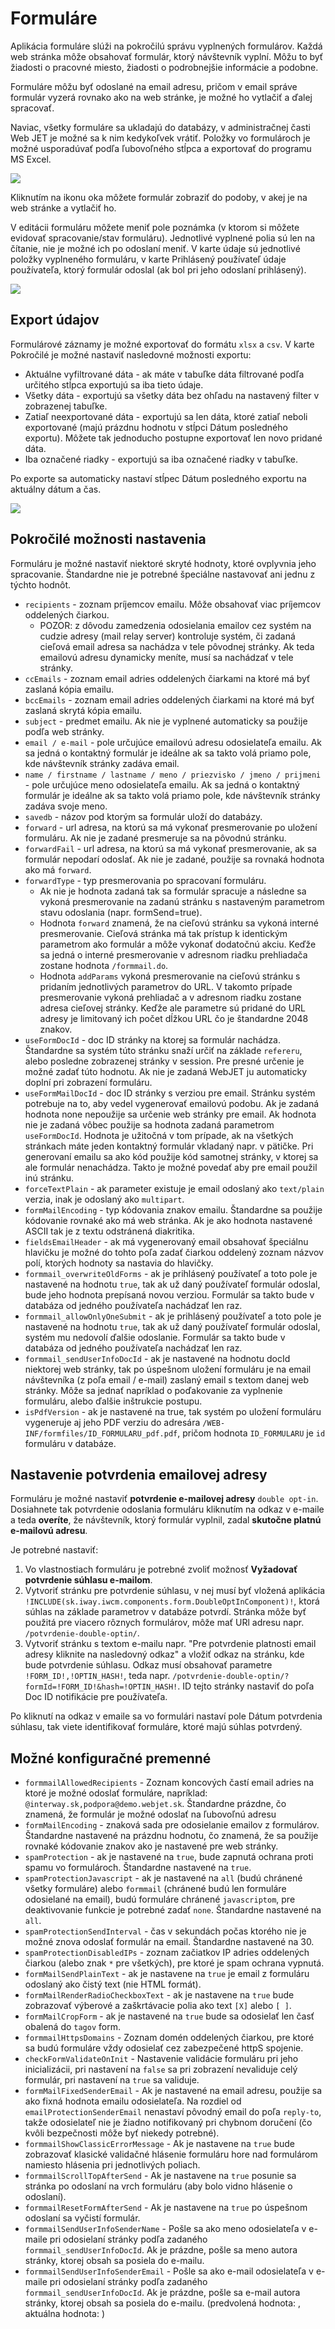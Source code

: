 # Formuláre

Aplikácia formuláre slúži na pokročilú správu vyplnených formulárov. Každá web stránka môže obsahovať formulár, ktorý návštevník vyplní. Môžu to byť žiadosti o pracovné miesto, žiadosti o podrobnejšie informácie a podobne.

Formuláre môžu byť odoslané na email adresu, pričom v email správe formulár vyzerá rovnako ako na web stránke, je možné ho vytlačiť a ďalej spracovať.

Naviac, všetky formuláre sa ukladajú do databázy, v administračnej časti Web JET je možné sa k nim kedykoľvek vrátiť. Položky vo formulároch je možné usporadúvať podľa ľubovoľného stĺpca a exportovať do programu MS Excel.

![](detail.png)

Kliknutím na ikonu oka môžete formulár zobraziť do podoby, v akej je na web stránke a vytlačiť ho.

V editácii formuláru môžete meniť pole poznámka (v ktorom si môžete evidovať spracovanie/stav formuláru). Jednotlivé vyplnené polia sú len na čítanie, nie je možné ich po odoslaní meniť. V karte údaje sú jednotlivé položky vyplneného formuláru, v karte Prihlásený používateľ údaje používateľa, ktorý formulár odoslal (ak bol pri jeho odoslaní prihlásený).

![](detail-editnote.png)

## Export údajov

Formulárové záznamy je možné exportovať do formátu ```xlsx``` a ```csv```. V karte Pokročilé je možné nastaviť nasledovné možnosti exportu:

- Aktuálne vyfiltrované dáta - ak máte v tabuľke dáta filtrované podľa určitého stĺpca exportujú sa iba tieto údaje.
- Všetky dáta - exportujú sa všetky dáta bez ohľadu na nastavený filter v zobrazenej tabuľke.
- Zatiaľ neexportované dáta - exportujú sa len dáta, ktoré zatiaľ neboli exportované (majú prázdnu hodnotu v stĺpci Dátum posledného exportu). Môžete tak jednoducho postupne exportovať len novo pridané dáta.
- Iba označené riadky - exportujú sa iba označené riadky v tabuľke.

Po exporte sa automaticky nastaví stĺpec Dátum posledného exportu na aktuálny dátum a čas.

![](export-advanced.png)

## Pokročilé možnosti nastavenia

Formuláru je možné nastaviť niektoré skryté hodnoty, ktoré ovplyvnia jeho spracovanie. Štandardne nie je potrebné špeciálne nastavovať ani jednu z týchto hodnôt.

- ```recipients``` - zoznam príjemcov emailu. Môže obsahovať viac príjemcov oddelených čiarkou.
  - POZOR: z dôvodu zamedzenia odosielania emailov cez systém na cudzie adresy (mail relay server) kontroluje systém, či zadaná cieľová email adresa sa nachádza v tele pôvodnej stránky. Ak teda emailovú adresu dynamicky meníte, musí sa nachádzať v tele stránky.
- ```ccEmails``` - zoznam email adries oddelených čiarkami na ktoré má byť zaslaná kópia emailu.
- ```bccEmails``` - zoznam email adries oddelených čiarkami na ktoré má byť zaslaná skrytá kópia emailu.
- ```subject``` - predmet emailu. Ak nie je vyplnené automaticky sa použije podľa web stránky.
- ```email / e-mail``` - pole určujúce emailovú adresu odosielateľa emailu. Ak sa jedná o kontaktný formulár je ideálne ak sa takto volá priamo pole, kde návštevník stránky zadáva email.
- ```name / firstname / lastname / meno / priezvisko / jmeno / prijmeni``` - pole určujúce meno odosielateľa emailu. Ak sa jedná o kontaktný formulár je ideálne ak sa takto volá priamo pole, kde návštevník stránky zadáva svoje meno.
- ```savedb``` - názov pod ktorým sa formulár uloží do databázy.
- ```forward``` - url adresa, na ktorú sa má vykonať presmerovanie po uložení formuláru. Ak nie je zadané presmeruje sa na pôvodnú stránku.
- ```forwardFail``` - url adresa, na ktorú sa má vykonať presmerovanie, ak sa formulár nepodarí odoslať. Ak nie je zadané, použije sa rovnaká hodnota ako má ```forward```.
- ```forwardType``` - typ presmerovania po spracovaní formuláru.
    - Ak nie je hodnota zadaná tak sa formulár spracuje a následne sa vykoná presmerovanie na zadanú stránku s nastaveným parametrom stavu odoslania (napr. formSend=true).
    - Hodnota ```forward``` znamená, že na cieľovú stránku sa vykoná interné presmerovanie. Cieľová stránka má tak prístup k identickým parametrom ako formulár a môže vykonať dodatočnú akciu. Keďže sa jedná o interné presmerovanie v adresnom riadku prehliadača zostane hodnota ```/formmail.do```.
    - Hodnota ```addParams``` vykoná presmerovanie na cieľovú stránku s pridaním jednotlivých parametrov do URL. V takomto prípade presmerovanie vykoná prehliadač a v adresnom riadku zostane adresa cieľovej stránky. Keďže ale parametre sú pridané do URL adresy je limitovaný ich počet dĺžkou URL čo je štandardne 2048 znakov.
- ```useFormDocId``` - doc ID stránky na ktorej sa formulár nachádza. Štandardne sa systém túto stránku snaží určiť na základe ```refereru```, alebo posledne zobrazenej stránky v session. Pre presné určenie je možné zadať túto hodnotu. Ak nie je zadaná WebJET ju automaticky doplní pri zobrazení formuláru.
- ```useFormMailDocId``` - doc ID stránky s verziou pre email. Stránku systém potrebuje na to, aby vedel vygenerovať emailovú podobu. Ak je zadaná hodnota none nepoužije sa určenie web stránky pre email. Ak hodnota nie je zadaná vôbec použije sa hodnota zadaná parametrom ```useFormDocId```. Hodnota je užitočná v tom prípade, ak na všetkých stránkach máte jeden kontaktný formulár vkladaný napr. v pätičke. Pri generovaní emailu sa ako kód použije kód samotnej stránky, v ktorej sa ale formulár nenachádza. Takto je možné povedať aby pre email použil inú stránku.
- ```forceTextPlain``` - ak parameter existuje je email odoslaný ako ```text/plain``` verzia, inak je odoslaný ako ```multipart```.
- ```formMailEncoding``` - typ kódovania znakov emailu. Štandardne sa použije kódovanie rovnaké ako má web stránka. Ak je ako hodnota nastavené ASCII tak je z textu odstránená diakritika.
- ```fieldsEmailHeader``` - ak má vygenerovaný email obsahovať špeciálnu hlavičku je možné do tohto poľa zadať čiarkou oddelený zoznam názvov polí, ktorých hodnoty sa nastavia do hlavičky.
- ```formmail_overwriteOldForms``` - ak je prihlásený používateľ a toto pole je nastavené na hodnotu ```true```, tak ak už daný používateľ formulár odoslal, bude jeho hodnota prepísaná novou verziou. Formulár sa takto bude v databáza od jedného používateľa nachádzať len raz.
- ```formmail_allowOnlyOneSubmit``` - ak je prihlásený používateľ a toto pole je nastavené na hodnotu ```true```, tak ak už daný používateľ formulár odoslal, systém mu nedovolí ďalšie odoslanie. Formulár sa takto bude v databáza od jedného používateľa nachádzať len raz.
- ```formmail_sendUserInfoDocId``` - ak je nastavené na hodnotu docId niektorej web stránky, tak po úspešnom uložení formuláru je na email návštevníka (z poľa email / e-mail) zaslaný email s textom danej web stránky. Môže sa jednať napríklad o poďakovanie za vyplnenie formuláru, alebo ďalšie inštrukcie postupu.
- ```isPdfVersion``` - ak je nastavené na true, tak systém po uložení formuláru vygeneruje aj jeho PDF verziu do adresára ```/WEB-INF/formfiles/ID_FORMULARU_pdf.pdf```, pričom hodnota ```ID_FORMULARU``` je ```id``` formuláru v databáze.

## Nastavenie potvrdenia emailovej adresy

Formuláru je možné nastaviť **potvrdenie e-mailovej adresy** `double opt-in`. Dosiahnete tak potvrdenie odoslania formuláru kliknutím na odkaz v e-maile a teda **overíte**, že návštevník, ktorý formulár vyplnil, zadal **skutočne platnú e-mailovú adresu**.

Je potrebné nastaviť:

1. Vo vlastnostiach formuláru je potrebné zvoliť možnosť **Vyžadovať potvrdenie súhlasu e-mailom**.
2. Vytvoriť stránku pre potvrdenie súhlasu, v nej musí byť vložená aplikácia ```!INCLUDE(sk.iway.iwcm.components.form.DoubleOptInComponent)!```, ktorá súhlas na základe parametrov v databáze potvrdí. Stránka môže byť použitá pre viacero rôznych formulárov, môže mať URl adresu napr. `/potvrdenie-double-optin/`.
3. Vytvoriť stránku s textom e-mailu napr. "Pre potvrdenie platnosti email adresy kliknite na nasledovný odkaz" a vložiť odkaz na stránku, kde bude potvrdenie súhlasu. Odkaz musí obsahovať parametre `!FORM_ID!,!OPTIN_HASH!`, teda napr. `/potvrdenie-double-optin/?formId=!FORM_ID!&hash=!OPTIN_HASH!`.  ID tejto stránky nastaviť do poľa Doc ID notifikácie pre používateľa.

Po kliknutí na odkaz v emaile sa vo formulári nastaví pole Dátum potvrdenia súhlasu, tak viete identifikovať formuláre, ktoré majú súhlas potvrdený.

## Možné konfiguračné premenné

- ```formmailAllowedRecipients``` - Zoznam koncových častí email adries na ktoré je možné odoslať formuláre, napríklad: ```@interway.sk,podpora@demo.webjet.sk```. Štandardne prázdne, čo znamená, že formulár je možné odoslať na ľubovoľnú adresu
- ```formMailEncoding``` - znaková sada pre odosielanie emailov z formulárov. Štandardne nastavené na prázdnu hodnotu, čo znamená, že sa použije rovnaké kódovanie znakov ako je nastavené pre web stránky.
- ```spamProtection``` - ak je nastavené na ```true```, bude zapnutá ochrana proti spamu vo formulároch. Štandardne nastavené na ```true```.
- ```spamProtectionJavascript``` - ak je nastavené na ```all``` (budú chránené všetky formuláre) alebo ```formmail``` (chránené budú len formuláre odosielané na email), budú formuláre chránené ```javascriptom```, pre deaktivovanie funkcie je potrebné zadať ```none```. Štandardne nastavené na ```all```.
- ```spamProtectionSendInterval``` - čas v sekundách počas ktorého nie je možné znova odoslať formulár na email. Štandardne nastavené na 30.
- ```spamProtectionDisabledIPs``` - zoznam začiatkov IP adries oddelených čiarkou (alebo znak `*` pre všetkých), pre ktoré je spam ochrana vypnutá.
- ```formMailSendPlainText``` - ak je nastavene na ```true``` je email z formuláru odoslaný ako čistý text (nie HTML formát).
- ```formMailRenderRadioCheckboxText``` - ak je nastavene na ```true``` bude zobrazovať výberové a zaškrtávacie polia ako text ```[X]``` alebo ```[ ]```.
- ```formMailCropForm``` - ak je nastavené na ```true``` bude sa odosielať len časť obalená do ```tagov``` form.
- ```formmailHttpsDomains``` - Zoznam domén oddelených čiarkou, pre ktoré sa budú formuláre vždy odosielať cez zabezpečené httpS spojenie.
- ```checkFormValidateOnInit``` - Nastavenie validácie formuláru pri jeho inicializácii, pri nastavení na ```false``` sa pri zobrazení nevaliduje celý formulár, pri nastavení na ```true``` sa validuje.
- ```formMailFixedSenderEmail``` - Ak je nastavené na email adresu, použije sa ako fixná hodnota emailu odosielateľa. Na rozdiel od ```emailProtectionSenderEmail``` nenastaví pôvodný email do poľa ```reply-to```, takže odosielateľ nie je žiadno notifikovaný pri chybnom doručení (čo kvôli bezpečnosti môže byť niekedy potrebné).
- ```formmailShowClassicErrorMessage``` - Ak je nastavene na ```true``` bude zobrazovať klasické validačné hlásenie formuláru hore nad formulárom namiesto hlásenia pri jednotlivých poliach.
- ```formmailScrollTopAfterSend``` - Ak je nastavene na ```true``` posunie sa stránka po odoslaní na vrch formuláru (aby bolo vidno hlásenie o odoslaní).
- ```formmailResetFormAfterSend``` - Ak je nastavene na ```true``` po úspešnom odoslaní sa vyčistí formulár.
- ```formmailSendUserInfoSenderName``` - Pošle sa ako meno odosielateľa v e-maile pri odosielaní stránky podľa zadaného ```formmail_sendUserInfoDocId```. Ak je prázdne, pošle sa meno autora stránky, ktorej obsah sa posiela do e-mailu.
- ```formmailSendUserInfoSenderEmail``` - Pošle sa ako e-mail odosielateľa v e-maile pri odosielaní stránky podľa zadaného ```formmail_sendUserInfoDocId```. Ak je prázdne, pošle sa e-mail autora stránky, ktorej obsah sa posiela do e-mailu. (predvolená hodnota: , aktuálna hodnota: )
